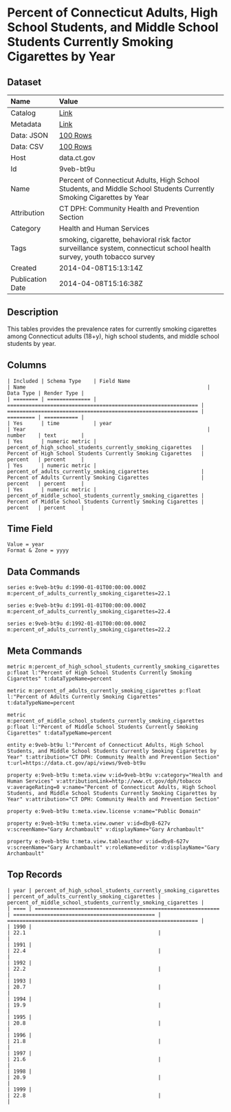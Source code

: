 # Percent of Connecticut Adults, High School Students, and Middle School Students Currently Smoking Cigarettes by Year

## Dataset

| Name | Value |
| :--- | :---- |
| Catalog | [Link](https://catalog.data.gov/dataset/percent-of-connecticut-adults-high-school-students-and-middle-school-students-currently-sm) |
| Metadata | [Link](https://data.ct.gov/api/views/9veb-bt9u) |
| Data: JSON | [100 Rows](https://data.ct.gov/api/views/9veb-bt9u/rows.json?max_rows=100) |
| Data: CSV | [100 Rows](https://data.ct.gov/api/views/9veb-bt9u/rows.csv?max_rows=100) |
| Host | data.ct.gov |
| Id | 9veb-bt9u |
| Name | Percent of Connecticut Adults, High School Students, and Middle School Students Currently Smoking Cigarettes by Year |
| Attribution | CT DPH: Community Health and Prevention Section |
| Category | Health and Human Services |
| Tags | smoking, cigarette, behavioral risk factor surveillance system, connecticut school health survey, youth tobacco survey |
| Created | 2014-04-08T15:13:14Z |
| Publication Date | 2014-04-08T15:16:38Z |

## Description

This tables provides the prevalence rates for currently smoking cigarettes among Connecticut adults (18+y), high school students, and middle school students by year.

## Columns

```ls
| Included | Schema Type    | Field Name                                                     | Name                                                           | Data Type | Render Type |
| ======== | ============== | ============================================================== | ============================================================== | ========= | =========== |
| Yes      | time           | year                                                           | Year                                                           | number    | text        |
| Yes      | numeric metric | percent_of_high_school_students_currently_smoking_cigarettes   | Percent of High School Students Currently Smoking Cigarettes   | percent   | percent     |
| Yes      | numeric metric | percent_of_adults_currently_smoking_cigarettes                 | Percent of Adults Currently Smoking Cigarettes                 | percent   | percent     |
| Yes      | numeric metric | percent_of_middle_school_students_currently_smoking_cigarettes | Percent of Middle School Students Currently Smoking Cigarettes | percent   | percent     |
```

## Time Field

```ls
Value = year
Format & Zone = yyyy
```

## Data Commands

```ls
series e:9veb-bt9u d:1990-01-01T00:00:00.000Z m:percent_of_adults_currently_smoking_cigarettes=22.1

series e:9veb-bt9u d:1991-01-01T00:00:00.000Z m:percent_of_adults_currently_smoking_cigarettes=22.4

series e:9veb-bt9u d:1992-01-01T00:00:00.000Z m:percent_of_adults_currently_smoking_cigarettes=22.2
```

## Meta Commands

```ls
metric m:percent_of_high_school_students_currently_smoking_cigarettes p:float l:"Percent of High School Students Currently Smoking Cigarettes" t:dataTypeName=percent

metric m:percent_of_adults_currently_smoking_cigarettes p:float l:"Percent of Adults Currently Smoking Cigarettes" t:dataTypeName=percent

metric m:percent_of_middle_school_students_currently_smoking_cigarettes p:float l:"Percent of Middle School Students Currently Smoking Cigarettes" t:dataTypeName=percent

entity e:9veb-bt9u l:"Percent of Connecticut Adults, High School Students, and Middle School Students Currently Smoking Cigarettes by Year" t:attribution="CT DPH: Community Health and Prevention Section" t:url=https://data.ct.gov/api/views/9veb-bt9u

property e:9veb-bt9u t:meta.view v:id=9veb-bt9u v:category="Health and Human Services" v:attributionLink=http://www.ct.gov/dph/tobacco v:averageRating=0 v:name="Percent of Connecticut Adults, High School Students, and Middle School Students Currently Smoking Cigarettes by Year" v:attribution="CT DPH: Community Health and Prevention Section"

property e:9veb-bt9u t:meta.view.license v:name="Public Domain"

property e:9veb-bt9u t:meta.view.owner v:id=dby8-627v v:screenName="Gary Archambault" v:displayName="Gary Archambault"

property e:9veb-bt9u t:meta.view.tableauthor v:id=dby8-627v v:screenName="Gary Archambault" v:roleName=editor v:displayName="Gary Archambault"
```

## Top Records

```ls
| year | percent_of_high_school_students_currently_smoking_cigarettes | percent_of_adults_currently_smoking_cigarettes | percent_of_middle_school_students_currently_smoking_cigarettes | 
| ==== | ============================================================ | ============================================== | ============================================================== | 
| 1990 |                                                              | 22.1                                           |                                                                | 
| 1991 |                                                              | 22.4                                           |                                                                | 
| 1992 |                                                              | 22.2                                           |                                                                | 
| 1993 |                                                              | 20.7                                           |                                                                | 
| 1994 |                                                              | 19.9                                           |                                                                | 
| 1995 |                                                              | 20.8                                           |                                                                | 
| 1996 |                                                              | 21.8                                           |                                                                | 
| 1997 |                                                              | 21.6                                           |                                                                | 
| 1998 |                                                              | 20.9                                           |                                                                | 
| 1999 |                                                              | 22.8                                           |                                                                | 
```